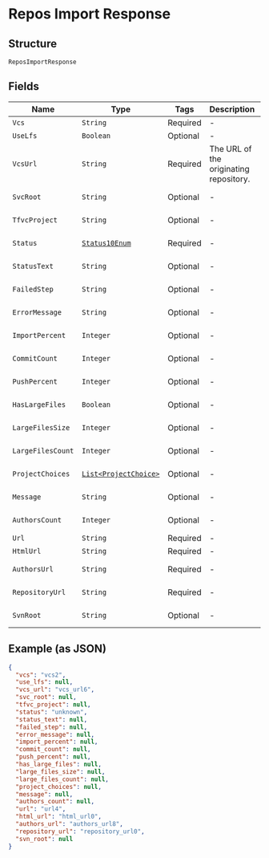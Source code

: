 
# Repos Import Response

## Structure

`ReposImportResponse`

## Fields

| Name | Type | Tags | Description | Getter | Setter |
|  --- | --- | --- | --- | --- | --- |
| `Vcs` | `String` | Required | - | String getVcs() | setVcs(String vcs) |
| `UseLfs` | `Boolean` | Optional | - | Boolean getUseLfs() | setUseLfs(Boolean useLfs) |
| `VcsUrl` | `String` | Required | The URL of the originating repository. | String getVcsUrl() | setVcsUrl(String vcsUrl) |
| `SvcRoot` | `String` | Optional | - | String getSvcRoot() | setSvcRoot(String svcRoot) |
| `TfvcProject` | `String` | Optional | - | String getTfvcProject() | setTfvcProject(String tfvcProject) |
| `Status` | [`Status10Enum`](../../doc/models/status-10-enum.md) | Required | - | Status10Enum getStatus() | setStatus(Status10Enum status) |
| `StatusText` | `String` | Optional | - | String getStatusText() | setStatusText(String statusText) |
| `FailedStep` | `String` | Optional | - | String getFailedStep() | setFailedStep(String failedStep) |
| `ErrorMessage` | `String` | Optional | - | String getErrorMessage() | setErrorMessage(String errorMessage) |
| `ImportPercent` | `Integer` | Optional | - | Integer getImportPercent() | setImportPercent(Integer importPercent) |
| `CommitCount` | `Integer` | Optional | - | Integer getCommitCount() | setCommitCount(Integer commitCount) |
| `PushPercent` | `Integer` | Optional | - | Integer getPushPercent() | setPushPercent(Integer pushPercent) |
| `HasLargeFiles` | `Boolean` | Optional | - | Boolean getHasLargeFiles() | setHasLargeFiles(Boolean hasLargeFiles) |
| `LargeFilesSize` | `Integer` | Optional | - | Integer getLargeFilesSize() | setLargeFilesSize(Integer largeFilesSize) |
| `LargeFilesCount` | `Integer` | Optional | - | Integer getLargeFilesCount() | setLargeFilesCount(Integer largeFilesCount) |
| `ProjectChoices` | [`List<ProjectChoice>`](../../doc/models/project-choice.md) | Optional | - | List<ProjectChoice> getProjectChoices() | setProjectChoices(List<ProjectChoice> projectChoices) |
| `Message` | `String` | Optional | - | String getMessage() | setMessage(String message) |
| `AuthorsCount` | `Integer` | Optional | - | Integer getAuthorsCount() | setAuthorsCount(Integer authorsCount) |
| `Url` | `String` | Required | - | String getUrl() | setUrl(String url) |
| `HtmlUrl` | `String` | Required | - | String getHtmlUrl() | setHtmlUrl(String htmlUrl) |
| `AuthorsUrl` | `String` | Required | - | String getAuthorsUrl() | setAuthorsUrl(String authorsUrl) |
| `RepositoryUrl` | `String` | Required | - | String getRepositoryUrl() | setRepositoryUrl(String repositoryUrl) |
| `SvnRoot` | `String` | Optional | - | String getSvnRoot() | setSvnRoot(String svnRoot) |

## Example (as JSON)

```json
{
  "vcs": "vcs2",
  "use_lfs": null,
  "vcs_url": "vcs_url6",
  "svc_root": null,
  "tfvc_project": null,
  "status": "unknown",
  "status_text": null,
  "failed_step": null,
  "error_message": null,
  "import_percent": null,
  "commit_count": null,
  "push_percent": null,
  "has_large_files": null,
  "large_files_size": null,
  "large_files_count": null,
  "project_choices": null,
  "message": null,
  "authors_count": null,
  "url": "url4",
  "html_url": "html_url0",
  "authors_url": "authors_url8",
  "repository_url": "repository_url0",
  "svn_root": null
}
```

